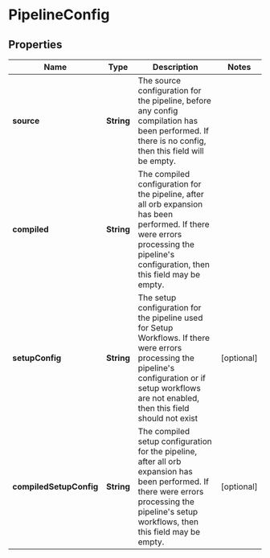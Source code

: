 

# PipelineConfig

## Properties

Name | Type | Description | Notes
------------ | ------------- | ------------- | -------------
**source** | **String** | The source configuration for the pipeline, before any config compilation has been performed. If there is no config, then this field will be empty. | 
**compiled** | **String** | The compiled configuration for the pipeline, after all orb expansion has been performed. If there were errors processing the pipeline&#39;s configuration, then this field may be empty. | 
**setupConfig** | **String** | The setup configuration for the pipeline used for Setup Workflows. If there were errors processing the pipeline&#39;s configuration or if setup workflows are not enabled, then this field should not exist |  [optional]
**compiledSetupConfig** | **String** | The compiled setup configuration for the pipeline, after all orb expansion has been performed. If there were errors processing the pipeline&#39;s setup workflows, then this field may be empty. |  [optional]



